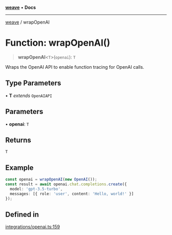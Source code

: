 [**weave**](../README.md) • **Docs**

***

[weave](../README.md) / wrapOpenAI

# Function: wrapOpenAI()

> **wrapOpenAI**\<`T`\>(`openai`): `T`

Wraps the OpenAI API to enable function tracing for OpenAI calls.

## Type Parameters

• **T** *extends* `OpenAIAPI`

## Parameters

• **openai**: `T`

## Returns

`T`

## Example

```ts
const openai = wrapOpenAI(new OpenAI());
const result = await openai.chat.completions.create({
  model: 'gpt-3.5-turbo',
  messages: [{ role: 'user', content: 'Hello, world!' }]
});
```

## Defined in

[integrations/openai.ts:159](https://github.com/wandb/weave/blob/e2313369cb35bc1b6f97c70539926dd951ead21e/sdks/node/src/integrations/openai.ts#L159)
